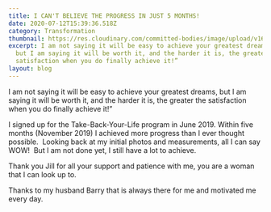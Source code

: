 ```yaml
---
title: I CAN'T BELIEVE THE PROGRESS IN JUST 5 MONTHS!
date: 2020-07-12T15:39:36.518Z
category: Transformation
thumbnail: https://res.cloudinary.com/committed-bodies/image/upload/v1642088458/blog/Sonja-BeforeAfter_ioadpc.jpg
excerpt: I am not saying it will be easy to achieve your greatest dreams,
  but I am saying it will be worth it, and the harder it is, the greater the
  satisfaction when you do finally achieve it!”
layout: blog
---
```

I am not saying it will be easy to achieve your greatest dreams, but I am saying it will be worth it, and the harder it is, the greater the satisfaction when you do finally achieve it!”

I signed up for the Take-Back-Your-Life program in June 2019. Within five months (November 2019) I achieved more progress than I ever thought possible.  Looking back at my initial photos and measurements, all I can say WOW!  But I am not done yet, I still have a lot to achieve.

Thank you Jill for all your support and patience with me, you are a woman that I can look up to.

Thanks to my husband Barry that is always there for me and motivated me every day.